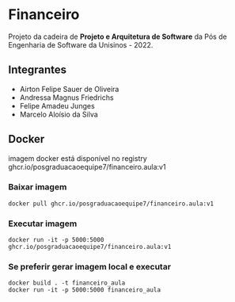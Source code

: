 # Financeiro

Projeto da cadeira de **Projeto e Arquitetura de Software** da Pós de Engenharia de Software da Unisinos - 2022.

## Integrantes

* Airton Felipe Sauer de Oliveira
* Andressa Magnus Friedrichs
* Felipe Amadeu Junges
* Marcelo Aloísio da Silva

## Docker

imagem docker está disponível no registry ghcr.io/posgraduacaoequipe7/financeiro.aula:v1

### Baixar imagem
```
docker pull ghcr.io/posgraduacaoequipe7/financeiro.aula:v1
```

### Executar imagem
```
docker run -it -p 5000:5000 ghcr.io/posgraduacaoequipe7/financeiro.aula:v1
```

### Se preferir gerar imagem local e executar
```
docker build . -t financeiro_aula
docker run -it -p 5000:5000 financeiro_aula
```
